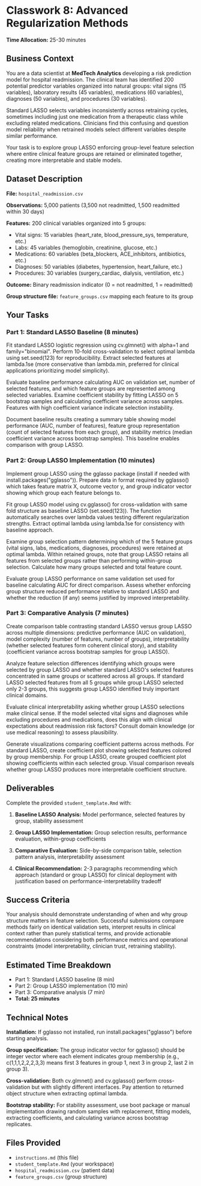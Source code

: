# Classwork 8: Advanced Regularization Methods

**Time Allocation:** 25-30 minutes

## Business Context

You are a data scientist at **MedTech Analytics** developing a risk prediction model for hospital readmission. The clinical team has identified 200 potential predictor variables organized into natural groups: vital signs (15 variables), laboratory results (45 variables), medications (60 variables), diagnoses (50 variables), and procedures (30 variables).

Standard LASSO selects variables inconsistently across retraining cycles, sometimes including just one medication from a therapeutic class while excluding related medications. Clinicians find this confusing and question model reliability when retrained models select different variables despite similar performance.

Your task is to explore group LASSO enforcing group-level feature selection where entire clinical feature groups are retained or eliminated together, creating more interpretable and stable models.

## Dataset Description

**File:** `hospital_readmission.csv`

**Observations:** 5,000 patients (3,500 not readmitted, 1,500 readmitted within 30 days)

**Features:** 200 clinical variables organized into 5 groups:
- Vital signs: 15 variables (heart_rate, blood_pressure_sys, temperature, etc.)
- Labs: 45 variables (hemoglobin, creatinine, glucose, etc.)
- Medications: 60 variables (beta_blockers, ACE_inhibitors, antibiotics, etc.)
- Diagnoses: 50 variables (diabetes, hypertension, heart_failure, etc.)
- Procedures: 30 variables (surgery_cardiac, dialysis, ventilation, etc.)

**Outcome:** Binary readmission indicator (0 = not readmitted, 1 = readmitted)

**Group structure file:** `feature_groups.csv` mapping each feature to its group

## Your Tasks

### Part 1: Standard LASSO Baseline (8 minutes)

Fit standard LASSO logistic regression using cv.glmnet() with alpha=1 and family="binomial". Perform 10-fold cross-validation to select optimal lambda using set.seed(123) for reproducibility. Extract selected features at lambda.1se (more conservative than lambda.min, preferred for clinical applications prioritizing model simplicity).

Evaluate baseline performance calculating AUC on validation set, number of selected features, and which feature groups are represented among selected variables. Examine coefficient stability by fitting LASSO on 5 bootstrap samples and calculating coefficient variance across samples. Features with high coefficient variance indicate selection instability.

Document baseline results creating a summary table showing model performance (AUC, number of features), feature group representation (count of selected features from each group), and stability metrics (median coefficient variance across bootstrap samples). This baseline enables comparison with group LASSO.

### Part 2: Group LASSO Implementation (10 minutes)

Implement group LASSO using the gglasso package (install if needed with install.packages("gglasso")). Prepare data in format required by gglasso() which takes feature matrix X, outcome vector y, and group indicator vector showing which group each feature belongs to.

Fit group LASSO model using cv.gglasso() for cross-validation with same fold structure as baseline LASSO (set.seed(123)). The function automatically searches over lambda values testing different regularization strengths. Extract optimal lambda using lambda.1se for consistency with baseline approach.

Examine group selection pattern determining which of the 5 feature groups (vital signs, labs, medications, diagnoses, procedures) were retained at optimal lambda. Within retained groups, note that group LASSO retains all features from selected groups rather than performing within-group selection. Calculate how many groups selected and total feature count.

Evaluate group LASSO performance on same validation set used for baseline calculating AUC for direct comparison. Assess whether enforcing group structure reduced performance relative to standard LASSO and whether the reduction (if any) seems justified by improved interpretability.

### Part 3: Comparative Analysis (7 minutes)

Create comparison table contrasting standard LASSO versus group LASSO across multiple dimensions: predictive performance (AUC on validation), model complexity (number of features, number of groups), interpretability (whether selected features form coherent clinical story), and stability (coefficient variance across bootstrap samples for group LASSO).

Analyze feature selection differences identifying which groups were selected by group LASSO and whether standard LASSO's selected features concentrated in same groups or scattered across all groups. If standard LASSO selected features from all 5 groups while group LASSO selected only 2-3 groups, this suggests group LASSO identified truly important clinical domains.

Evaluate clinical interpretability asking whether group LASSO selections make clinical sense. If the model selected vital signs and diagnoses while excluding procedures and medications, does this align with clinical expectations about readmission risk factors? Consult domain knowledge (or use medical reasoning) to assess plausibility.

Generate visualizations comparing coefficient patterns across methods. For standard LASSO, create coefficient plot showing selected features colored by group membership. For group LASSO, create grouped coefficient plot showing coefficients within each selected group. Visual comparison reveals whether group LASSO produces more interpretable coefficient structure.

## Deliverables

Complete the provided `student_template.Rmd` with:

1. **Baseline LASSO Analysis:** Model performance, selected features by group, stability assessment

2. **Group LASSO Implementation:** Group selection results, performance evaluation, within-group coefficients

3. **Comparative Evaluation:** Side-by-side comparison table, selection pattern analysis, interpretability assessment

4. **Clinical Recommendation:** 2-3 paragraphs recommending which approach (standard or group LASSO) for clinical deployment with justification based on performance-interpretability tradeoff

## Success Criteria

Your analysis should demonstrate understanding of when and why group structure matters in feature selection. Successful submissions compare methods fairly on identical validation sets, interpret results in clinical context rather than purely statistical terms, and provide actionable recommendations considering both performance metrics and operational constraints (model interpretability, clinician trust, retraining stability).

## Estimated Time Breakdown

- Part 1: Standard LASSO baseline (8 min)
- Part 2: Group LASSO implementation (10 min)
- Part 3: Comparative analysis (7 min)
- **Total: 25 minutes**

## Technical Notes

**Installation:** If gglasso not installed, run install.packages("gglasso") before starting analysis.

**Group specification:** The group indicator vector for gglasso() should be integer vector where each element indicates group membership (e.g., c(1,1,1,2,2,2,3,3) means first 3 features in group 1, next 3 in group 2, last 2 in group 3).

**Cross-validation:** Both cv.glmnet() and cv.gglasso() perform cross-validation but with slightly different interfaces. Pay attention to returned object structure when extracting optimal lambda.

**Bootstrap stability:** For stability assessment, use boot package or manual implementation drawing random samples with replacement, fitting models, extracting coefficients, and calculating variance across bootstrap replicates.

## Files Provided

- `instructions.md` (this file)
- `student_template.Rmd` (your workspace)
- `hospital_readmission.csv` (patient data)
- `feature_groups.csv` (group structure)

